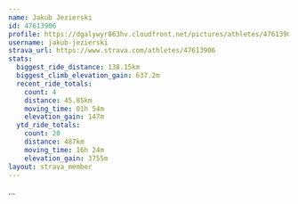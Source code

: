 ```yaml
---
name: Jakub Jezierski
id: 47613906
profile: https://dgalywyr863hv.cloudfront.net/pictures/athletes/47613906/14681924/1/large.jpg
username: jakub-jezierski
strava_url: https://www.strava.com/athletes/47613906
stats:
  biggest_ride_distance: 138.15km
  biggest_climb_elevation_gain: 637.2m
  recent_ride_totals:
    count: 4
    distance: 45.85km
    moving_time: 01h 54m
    elevation_gain: 147m
  ytd_ride_totals:
    count: 20
    distance: 487km
    moving_time: 16h 24m
    elevation_gain: 3755m
layout: strava_member
--- 
```

...
